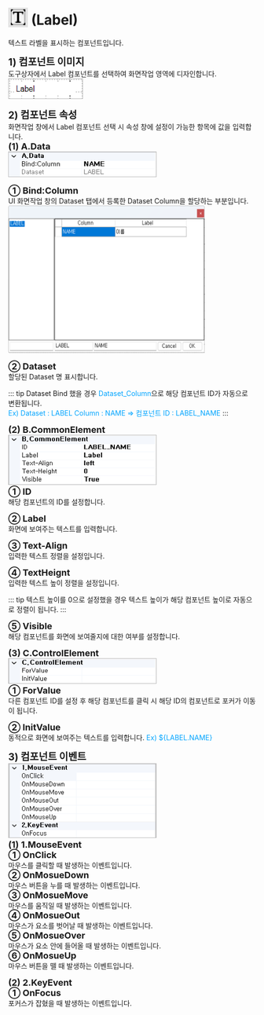 # <img src="../../.vuepress/public/documentation/view-designer/Structure/Tool_Box/Label.png" style="position: relative;top: 5px;" width="40" height="40"> (Label)
텍스트 라벨을 표시하는 컴포넌트입니다.

<b style="font-size: 20px"> 1) 컴포넌트 이미지 </b> <br/>
도구상자에서 Label 컴포넌트를 선택하여 화면작업 영역에 디자인합니다. <br/>
<img src="../../.vuepress/public/documentation/view-designer/Label/Label_Image.png" style="border: 1px solid #bbb;" width="150" height="40"> <br/>

<b style="font-size: 20px"> 2) 컴포넌트 속성 </b> <br/>
화면작업 창에서 Label 컴포넌트 선택 시 속성 창에 설정이 가능한 항목에 값을 입력합니다. <br/>
<b style="font-size: 18px"> (1) A.Data </b> <br/>
<img src="../../.vuepress/public/documentation/view-designer/Label/Label_Data.png"  style="border: 1px solid #bbb;" width="300" height="50"/> 

<b style="font-size: 18px"> ① Bind:Column </b> <br/>
UI 화면작업 창의 Dataset 탭에서 등록한 Dataset Column을 할당하는 부분입니다. <br/>
<img src="../../.vuepress/public/documentation/view-designer/Label/Label_Bind_Column.png"  width="400" height="300"/> 

<b style="font-size: 18px"> ② Dataset </b> <br/>
할당된 Dataset 명 표시합니다. <br/>
<!-- Remark -->
::: tip <Badge type="tip" text="Remark" vertical="middle" /> 
Dataset Bind 했을 경우 <span style="color: #00a4ff;">Dataset_Column</span>으로 해당 컴포넌트 ID가 자동으로 변환됩니다. <br/>
<span style="color: #00a4ff;">Ex) Dataset : LABEL     Column : NAME  ⇒ 컴포넌트 ID : LABEL_NAME </span>
:::
<!-- -->

<b style="font-size: 18px"> (2) B.CommonElement </b> <br/>
<img src="../../.vuepress/public/documentation/view-designer/Label/Label_CommonElement.png"  style="border: 1px solid #bbb;" width="300" height="100"/> <br/>
<b style="font-size: 18px"> ① ID </b> <br/>
해당 컴포넌트의 ID를 설정합니다. 

<b style="font-size: 18px"> ② Label </b> <br/>
화면에 보여주는 텍스트를 입력합니다. 

<b style="font-size: 18px"> ③ Text-Align </b> <br/>
입력한 텍스트 정렬을 설정입니다. 

<b style="font-size: 18px"> ④ TextHeignt </b> <br/>
입력한 텍스트 높이 정렬을 설정입니다. 
<!-- Remark -->
::: tip <Badge type="tip" text="Remark" vertical="middle" /> 
텍스트 높이를 0으로 설정했을 경우 텍스트 높이가 해당 컴포넌트 높이로 자동으로 정렬이 됩니다. 
:::
<!-- -->
<b style="font-size: 18px"> ⑤ Visible </b> <br/>
해당 컴포넌트를 화면에 보여줄지에 대한 여부를 설정합니다. <br/>

<b style="font-size: 18px"> (3) C.ControlElement </b> <br/>
<img src="../../.vuepress/public/documentation/view-designer/Label/Label_ControlElement.png"  style="border: 1px solid #bbb;" width="300" height="50"/> <br/> 
<b style="font-size: 18px"> ① ForValue </b> <br/>
다른 컴포넌트 ID를 설정 후 해당 컴포넌트를 클릭 시 해당 ID의 컴포넌트로 포커가 이동이 됩니다. 

<b style="font-size: 18px"> ② InitValue </b> <br/>
동적으로 화면에 보여주는 텍스트를 입력합니다. <span style="color: #00a4ff;">Ex) ${LABEL.NAME} </span>

<b style="font-size: 20px"> 3) 컴포넌트 이벤트 </b> <br/>
<img src="../../.vuepress/public/documentation/view-designer/Label/Label_Event.png"  style="border: 1px solid #bbb;" width="300" height="150"/> <br/> 
<b style="font-size: 18px"> (1) 1.MouseEvent </b> <br/>
<b style="font-size: 18px"> ① OnClick </b> <br/>
마우스를 클릭할 때 발생하는 이벤트입니다. <br/>
<b style="font-size: 18px"> ② OnMosueDown </b> <br/>
마우스 버튼을 누를 때 발생하는 이벤트입니다. <br/>
<b style="font-size: 18px"> ③ OnMosueMove </b> <br/>
마우스를 움직일 때 발생하는 이벤트입니다. <br/>
<b style="font-size: 18px"> ④ OnMosueOut </b> <br/>
마우스가 요소를 벗어날 때 발생하는 이벤트입니다. <br/>
<b style="font-size: 18px"> ⑤ OnMosueOver </b> <br/>
마우스가 요소 안에 들어올 때 발생하는 이벤트입니다. <br/>
<b style="font-size: 18px"> ⑥ OnMosueUp </b> <br/>
마우스 버튼을 뗄 때 발생하는 이벤트입니다. <br/>

<b style="font-size: 18px"> (2) 2.KeyEvent </b> <br/>
<b style="font-size: 18px"> ① OnFocus </b> <br/>
포커스가 잡혔을 때 발생하는 이벤트입니다. <br/>
